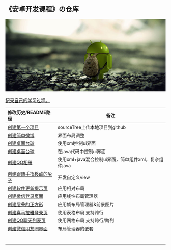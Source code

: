 ## 《安卓开发课程》の仓库


![9_110830212840_1](img/9_110830212840_1.jpg)

<u>记录自己的学习过程。</u>

| 修改历史/README路径                                       | 备注                                                  |
| :-------------------------------------------------------- | ----------------------------------------------------- |
| [创建第一个项目](Helloworld/README.md)                    | sourceTree上传本地项目到github                        |
| [创建简单微博](Helloworld/weibo/README.md)                | 界面布局调整                                          |
| [创建桌面台球](Helloworld/xmlLayout/README.md)            | 使用xml控制ui界面                                     |
| [创建桌面台球](Helloworld/javalayout/README.md)           | 在java代码中控制ui界面                                |
| [创建QQ相册](Helloworld/xmljavalayout/README.md)          | 使用xml+java混合控制ui界面，简单组件xml，复杂组件java |
| [创建跟随手指移动的兔子](Helloworld/myview/README.md)     | 开发自定义view                                        |
| [创建软件更新提示页](Helloworld/softwareUpdate/README.md) | 应用相对布局                                          |
| [创建微信登录页面](Helloworld/loginweixin/README.md)      | 应用线性布局管理器                                    |
| [创建层叠的正方形](Helloworld/frameLayout/README.md)      | 应用帧布局管理器&前景图片                             |
| [创建喜马拉雅登录页](Helloworld/ximalaya/README.md)       | 使用表格布局 支持跨行                                 |
| [创建QQ聊天列表页](Helloworld/qqlist/README.md)           | 使用网格布局 支持跨行/跨列                            |
| [创建微信朋友圈界面](Helloworld/friend/README.md)         | 布局管理器的嵌套                                      |
|                                                           |                                                       |
|                                                           |                                                       |
|                                                           |                                                       |
|                                                           |                                                       |
|                                                           |                                                       |
|                                                           |                                                       |
|                                                           |                                                       |



